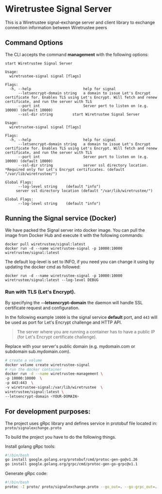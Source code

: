 # Wiretrustee Signal Server

This is a Wiretrustee signal-exchange server and client library to exchange connection information between Wiretrustee peers

## Command Options
The CLI accepts the command **management** with the following options:
```shell
start Wiretrustee Signal Server

Usage:
  wiretrustee-signal signal [flags]

Flags:
  -h, --help                        help for signal
      --letsencrypt-domain string   a domain to issue Let's Encrypt certificate for. Enables TLS using Let's Encrypt. Will fetch and renew certificate, and run the server with TLS
      --port int                    Server port to listen on (e.g. 10000) (default 10000)
      --ssl-dir string         start Wiretrustee Signal Server

Usage:
  wiretrustee-signal signal [flags]

Flags:
  -h, --help                        help for signal
      --letsencrypt-domain string   a domain to issue Let's Encrypt certificate for. Enables TLS using Let's Encrypt. Will fetch and renew certificate, and run the server with TLS
      --port int                    Server port to listen on (e.g. 10000) (default 10000)
      --ssl-dir string              server ssl directory location. *Required only for Let's Encrypt certificates. (default "/var/lib/wiretrustee/")

Global Flags:
      --log-level string    (default "info")
     server ssl directory location (default "/var/lib/wiretrustee/")

Global Flags:
      --log-level string    (default "info")
```
## Running the Signal service (Docker)

We have packed the Signal server into docker image. You can pull the image from Docker Hub and execute it with the following commands:
````shell
docker pull wiretrustee/signal:latest
docker run -d --name wiretrustee-signal -p 10000:10000 wiretrustee/signal:latest
````
The default log-level is set to INFO, if you need you can change it using by updating the docker cmd as followed:
````shell
docker run -d --name wiretrustee-signal -p 10000:10000 wiretrustee/signal:latest --log-level DEBUG
````
### Run with TLS (Let's Encrypt).
By specifying the **--letsencrypt-domain** the daemon will handle SSL certificate request and configuration.

In the following example ```10000``` is the signal service **default** port, and ```443``` will be used as port for Let's Encrypt challenge and HTTP API.
> The server where you are running a container has to have a public IP (for Let's Encrypt certificate challenge).

Replace <YOUR-DOMAIN> with your server's public domain (e.g. mydomain.com or subdomain sub.mydomain.com).

```bash
# create a volume
docker volume create wiretrustee-signal
# run the docker container
docker run -d --name wiretrustee-management \
-p 10000:10000  \
-p 443:443  \
-v wiretrustee-signal:/var/lib/wiretrustee  \
wiretrustee/signal:latest \
--letsencrypt-domain <YOUR-DOMAIN>
```
## For development purposes:

The project uses gRpc library and defines service in protobuf file located in:
 ```proto/signalexchange.proto```

To build the project you have to do the following things.

Install golang gRpc tools:
```bash
#!/bin/bash
go install google.golang.org/protobuf/cmd/protoc-gen-go@v1.26
go install google.golang.org/grpc/cmd/protoc-gen-go-grpc@v1.1
```

Generate gRpc code:

```bash
#!/bin/bash
protoc -I proto/ proto/signalexchange.proto --go_out=. --go-grpc_out=.
```
